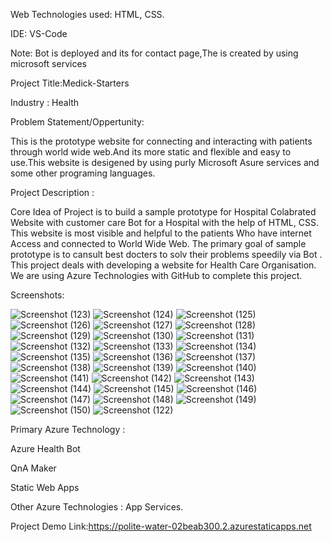 Web Technologies used: HTML, CSS.

IDE: VS-Code

Note: Bot is deployed and its for contact page,The is created by using microsoft services

Project Title:Medick-Starters

Industry : Health

Problem Statement/Oppertunity:

This is the prototype website for connecting and interacting with patients through world wide web.And its more static and flexible and easy to use.This website is desigened by using purly Microsoft  Asure services and some other programing languages. 

Project Description :

Core Idea of Project is to build a sample prototype for Hospital Colabrated Website with customer care Bot for a Hospital with the help of HTML, CSS. This website is most visible and helpful to the patients Who have internet Access and connected to World Wide Web. The primary goal of sample prototype is to cansult best docters to solv their problems  speedily via Bot . This project deals with developing a website for Health Care Organisation. We are using Azure Technologies with GitHub to complete this project.

Screenshots:


![Screenshot (123)](https://user-images.githubusercontent.com/111627648/214852832-ff0853f6-f708-46ac-813c-36843a09dd84.png)
![Screenshot (124)](https://user-images.githubusercontent.com/111627648/214852845-ae2af15f-6995-426a-86b8-6678ad0f6b7d.png)
![Screenshot (125)](https://user-images.githubusercontent.com/111627648/214852848-b7fc715f-2490-4d11-938f-5cc11e88e4a7.png)
![Screenshot (126)](https://user-images.githubusercontent.com/111627648/214852849-d015951b-f81a-4036-a802-31f5ce0f3cc1.png)
![Screenshot (127)](https://user-images.githubusercontent.com/111627648/214852858-586d78e9-212f-4c20-8eee-25caa9265811.png)
![Screenshot (128)](https://user-images.githubusercontent.com/111627648/214852860-ed3a6b22-b158-4dc5-bd76-bad7abcbfa28.png)
![Screenshot (129)](https://user-images.githubusercontent.com/111627648/214852865-a2569b1d-bc89-41ed-8831-65772e7c6806.png)
![Screenshot (130)](https://user-images.githubusercontent.com/111627648/214852872-216f6b79-1f3b-465e-960c-a08cf6636fa8.png)
![Screenshot (131)](https://user-images.githubusercontent.com/111627648/214852875-8b6838b0-dc6a-4b02-89a9-7c5c8ea62dcc.png)
![Screenshot (132)](https://user-images.githubusercontent.com/111627648/214852876-a8134e67-2596-458f-830b-7b592bf04349.png)
![Screenshot (133)](https://user-images.githubusercontent.com/111627648/214852878-93fb8657-f5f4-4c4f-a152-1ea3fb91d8fc.png)
![Screenshot (134)](https://user-images.githubusercontent.com/111627648/214852881-dd48bfca-6734-42b1-818f-89c8f06f2ba5.png)
![Screenshot (135)](https://user-images.githubusercontent.com/111627648/214852883-ef2e3b22-93fe-4873-a268-ef36e2792984.png)
![Screenshot (136)](https://user-images.githubusercontent.com/111627648/214852884-6a58fc83-86ae-4066-9b18-8a893e75bbc5.png)
![Screenshot (137)](https://user-images.githubusercontent.com/111627648/214852888-b9edb6cc-77db-4951-ac12-56d42fb97b10.png)
![Screenshot (138)](https://user-images.githubusercontent.com/111627648/214852893-9d1ba78a-b6b2-4c93-bcdb-4a66b0666efe.png)
![Screenshot (139)](https://user-images.githubusercontent.com/111627648/214852898-d0a37d8c-dea2-4554-8494-5c01d2ec7bad.png)
![Screenshot (140)](https://user-images.githubusercontent.com/111627648/214852904-804cc0cc-4e2d-4b10-9d46-1036a02ec2e6.png)
![Screenshot (141)](https://user-images.githubusercontent.com/111627648/214852907-5d8da40c-c6fa-410e-ae3c-2ca1f7c83a8e.png)
![Screenshot (142)](https://user-images.githubusercontent.com/111627648/214852913-4ef8c785-800b-4c8b-8f5b-e972351b7cb4.png)
![Screenshot (143)](https://user-images.githubusercontent.com/111627648/214852918-376d8fc3-6252-4fdb-a177-4410c7ffec7e.png)
![Screenshot (144)](https://user-images.githubusercontent.com/111627648/214852922-1fd0510d-1472-4f0b-a7c3-d311b6d8cf1c.png)
![Screenshot (145)](https://user-images.githubusercontent.com/111627648/214852924-4005d81e-18a3-421d-92b2-c0a68f6be1bc.png)
![Screenshot (146)](https://user-images.githubusercontent.com/111627648/214852927-1c06627c-3b10-413e-a0f4-ce01d80d1326.png)
![Screenshot (147)](https://user-images.githubusercontent.com/111627648/214852929-5ab56d7e-45cd-4cd1-82ea-3e6cf93d7d46.png)
![Screenshot (148)](https://user-images.githubusercontent.com/111627648/214852931-f57d2d69-c0bd-4a7e-8416-331fbbd8ff28.png)
![Screenshot (149)](https://user-images.githubusercontent.com/111627648/214852935-174654e8-f2f5-4330-9824-2f171be0c6f8.png)
![Screenshot (150)](https://user-images.githubusercontent.com/111627648/214852942-64911102-e0fa-415e-ab8a-04229693b665.png)
![Screenshot (122)](https://user-images.githubusercontent.com/111627648/214853069-0d27b301-ac70-4926-9900-30dbbcb39e12.png)



Primary Azure Technology :

Azure Health Bot 

QnA Maker

Static Web Apps

Other Azure Technologies : App Services.

Project Demo Link:https://polite-water-02beab300.2.azurestaticapps.net
